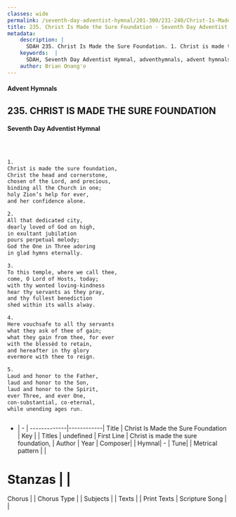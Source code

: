 ```yaml
---
classes: wide
permalink: /seventh-day-adventist-hymnal/201-300/231-240/Christ-Is-Made-the-Sure-Foundation/
title: 235. Christ Is Made the Sure Foundation - Seventh Day Adventist Hymnal
metadata:
    description: |
      SDAH 235. Christ Is Made the Sure Foundation. 1. Christ is made the sure foundation, Christ the head and cornerstone, chosen of the Lord, and precious, binding all the Church in one; holy Zion’s help for ever, and her confidence alone.
    keywords:  |
      SDAH, Seventh Day Adventist Hymnal, adventhymnals, advent hymnals, Christ Is Made the Sure Foundation, Christ is made the sure foundation, 
    author: Brian Onang'o
---
```


#### Advent Hymnals
## 235. CHRIST IS MADE THE SURE FOUNDATION
#### Seventh Day Adventist Hymnal

```txt



1.
Christ is made the sure foundation,
Christ the head and cornerstone,
chosen of the Lord, and precious,
binding all the Church in one;
holy Zion’s help for ever,
and her confidence alone.

2.
All that dedicated city,
dearly loved of God on high,
in exultant jubilation
pours perpetual melody;
God the One in Three adoring
in glad hymns eternally.

3.
To this temple, where we call thee,
come, O Lord of Hosts, today;
with thy wonted loving-kindness
hear thy servants as they pray,
and thy fullest benediction
shed within its walls alway.

4.
Here vouchsafe to all thy servants
what they ask of thee of gain;
what they gain from thee, for ever
with the blessèd to retain,
and hereafter in thy glory
evermore with thee to reign.

5.
Laud and honor to the Father,
laud and honor to the Son,
laud and honor to the Spirit,
ever Three, and ever One,
con-substantial, co-eternal,
while unending ages run.



```

- |   -  |
-------------|------------|
Title | Christ Is Made the Sure Foundation |
Key |  |
Titles | undefined |
First Line | Christ is made the sure foundation, |
Author | 
Year | 
Composer|  |
Hymnal|  - |
Tune|  |
Metrical pattern | |
# Stanzas |  |
Chorus |  |
Chorus Type |  |
Subjects |  |
Texts |  |
Print Texts | 
Scripture Song |  |
  
